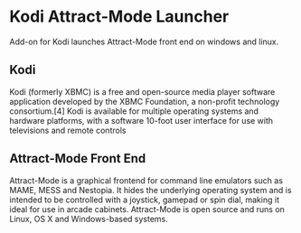 # Kodi Attract-Mode Launcher
Add-on for Kodi launches Attract-Mode front end on windows and linux.

## Kodi
Kodi (formerly XBMC) is a free and open-source media player software application developed by the XBMC Foundation, a non-profit technology consortium.[4] Kodi is available for multiple operating systems and hardware platforms, with a software 10-foot user interface for use with televisions and remote controls

## Attract-Mode Front End
Attract-Mode is a graphical frontend for command line emulators such as MAME, MESS and Nestopia. It hides the underlying operating system and is intended to be controlled with a joystick, gamepad or spin dial, making it ideal for use in arcade cabinets. Attract-Mode is open source and runs on Linux, OS X and Windows-based systems.
